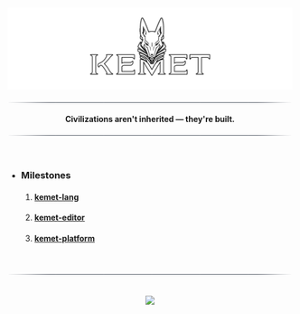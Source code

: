 <!----------------------------------- BEG ----------------------------------->
<br>
<div align="center">
    <p>
        <img src="https://raw.githubusercontent.com/kemet-zone/.github/refs/heads/main/assets/images/logo/kemet-logo.png" alt="Input / Output" width="1000" />
    </p>
</div>

<div align="center">
    <img src="https://raw.githubusercontent.com/kemet-zone/.github/refs/heads/main/assets/images/md/line.png" alt="line" style="display: block; margin-top:20px;margin-bottom:20px;width:500px;"/>
</div>
<p align="center">
    <b>
        Civilizations aren't inherited — they're built.
    </b>
</p>

<div align="center">
    <img src="https://raw.githubusercontent.com/kemet-zone/.github/refs/heads/main/assets/images/md/line.png" alt="line" style="display: block; margin-top:20px;margin-bottom:20px;width:500px;"/>
    <br>
</div>

<!--------------------------------------------------------------------------->



<!---------------------------------- BENCH ---------------------------------->

- ### Milestones

  1. #### [kemet-lang](#)
  2. #### [kemet-editor](#)
  3. #### [kemet-platform](#)

<br>
<div align="center">
    <img src="https://raw.githubusercontent.com/kemet-zone/.github/refs/heads/main/assets/images/md/line.png" alt="line" style="display: block; margin-top:20px;margin-bottom:20px;width:500px;"/>
</div>

<!--------------------------------------------------------------------------->



<!----------------------------------- END ----------------------------------->

<br>
<div align="center">
    <a href="https://github.com/maysara-elshewehy">
        <img src="https://img.shields.io/badge/Made with ❤️ by-Maysara-orange"/>
    </a>
</div>

<!--------------------------------------------------------------------------->
